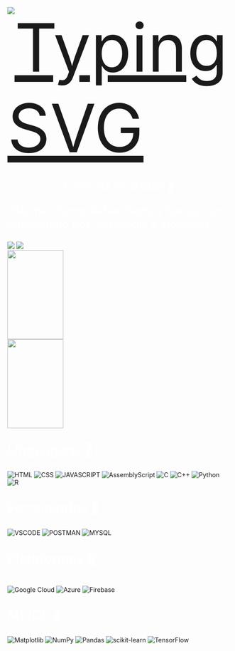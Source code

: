 <div style="display:flex; width: 100%; justify-content: flex-start">
  <a href="https://git.io/typing-svg">
 <p></p>
    <img src="https://readme-typing-svg.herokuapp.com/?center=true&vCenter=true&color=ffffff&lines=+Hellow+World!!;++|;++|" alt="Typing SVG" style="font-size: 150px" >
  </a>
</div>


<div>
<p style="color: #fff; font-size: 25px; font-weight: 500" align="center">Ciêntista de Dados 
🎲</p>
</div>

<div>
<p style="color: #fff; font-size: 25px; font-weight: 500">Olá, me chamo Rafael Santos Souza e sou apaixonado por tecnologia e inovação</p>
</div>

<div> 
  <a href = "mailto:rafaartsantos@gmail.com"><img src="https://img.shields.io/badge/-Gmail-%23333?style=for-the-badge&logo=gmail&logoColor=red" target="_blank"></a>
  <a href="https://www.linkedin.com/in/rafaartsantos/" target="_blank"><img src="https://img.shields.io/badge/-LinkedIn-%230077B5?style=for-the-badge&logo=linkedin&logoColor=white" target="_blank"></a>   
</div>

<div width="100" align="left" justify="center"> 
  
  <a href="https://github.com/rafaart" >
  <img width="50%" height="200px" src="https://github-readme-stats.vercel.app/api?username=rafaart&theme=github_dark" /> 
  </a>
  
  <a href="https://github.com/rafaart">
	<img width="50%" height="200px" src="https://github-readme-stats-git-masterrstaa-rickstaa.vercel.app/api/top-langs/?username=rafaart&layout=compact&bg_color=0D1117&border_color=fffC&title_color=4886CC&text_color=FFF" />  
  </a>
    
</div>


<div>
<p style="color: #fff; font-size: 30px; font-weight: 500">Linguagens 🧬</p>
</div>

![HTML](https://img.shields.io/badge/html5-192436?style=for-the-badge&logo=html5&logoColor=orange)
![CSS](https://img.shields.io/badge/css3-192436?style=for-the-badge&logo=css3)
![JAVASCRIPT](https://img.shields.io/badge/JavaScript-192436?style=for-the-badge&logo=javascript)
![AssemblyScript](https://img.shields.io/badge/assembly%20script-%23000000.svg?style=for-the-badge&logo=assemblyscript&logoColor=white)
	![C](https://img.shields.io/badge/c-%2300599C.svg?style=for-the-badge&logo=c&logoColor=white)
 ![C++](https://img.shields.io/badge/c++-%2300599C.svg?style=for-the-badge&logo=c%2B%2B&logoColor=white)
 ![Python](https://img.shields.io/badge/python-3670A0?style=for-the-badge&logo=python&logoColor=ffdd54)
 ![R](https://img.shields.io/badge/r-%23276DC3.svg?style=for-the-badge&logo=r&logoColor=white)

<div>
<p style="color: #fff; font-size: 30px; font-weight: 500">Ferramentas 🔧</p>
</div>

![VSCODE](https://img.shields.io/badge/vscode-192436?style=for-the-badge&logo=visualstudiocode)
![POSTMAN](https://img.shields.io/badge/Postman-192436?style=for-the-badge&logo=postman)
![MYSQL](https://img.shields.io/badge/Mysql-192436?style=for-the-badge&logo=mysql&logoColor=6E99F5)

<div>
<p style="color: #fff; font-size: 30px; font-weight: 500">Plataformas 🖥</p>
</div>

![Google Cloud](https://img.shields.io/badge/GoogleCloud-%234285F4.svg?style=for-the-badge&logo=google-cloud&logoColor=white)
![Azure](https://img.shields.io/badge/azure-%230072C6.svg?style=for-the-badge&logo=microsoftazure&logoColor=white)
![Firebase](https://img.shields.io/badge/firebase-%23039BE5.svg?style=for-the-badge&logo=firebase)

<div>
<p style="color: #fff; font-size: 30px; font-weight: 500">ML/DL 🤖</p>
</div>

![Matplotlib](https://img.shields.io/badge/Matplotlib-%23ffffff.svg?style=for-the-badge&logo=Matplotlib&logoColor=black)
![NumPy](https://img.shields.io/badge/numpy-%23013243.svg?style=for-the-badge&logo=numpy&logoColor=white)
![Pandas](https://img.shields.io/badge/pandas-%23150458.svg?style=for-the-badge&logo=pandas&logoColor=white)
![scikit-learn](https://img.shields.io/badge/scikit--learn-%23F7931E.svg?style=for-the-badge&logo=scikit-learn&logoColor=white)
![TensorFlow](https://img.shields.io/badge/TensorFlow-%23FF6F00.svg?style=for-the-badge&logo=TensorFlow&logoColor=white)
